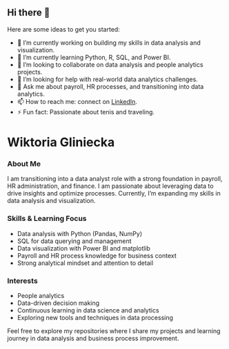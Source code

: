 ## Hi there 👋
<!--
**wiktoria-gliniecka/wiktoria-gliniecka** is a ✨ _special_ ✨ repository because its `README.md` (this file) appears on your GitHub profile.
-->
Here are some ideas to get you started:
- 🔭 I’m currently working on building my skills in data analysis and visualization.
- 🌱 I’m currently learning Python, R, SQL, and Power BI.
- 👯 I’m looking to collaborate on data analysis and people analytics projects.
- 🤔 I’m looking for help with real-world data analytics challenges.
- 💬 Ask me about payroll, HR processes, and transitioning into data analytics.
- 📫 How to reach me: connect on [LinkedIn](https://www.linkedin.com/in/wiktoria-gliniecka/?locale=en_US).
- ⚡ Fun fact: Passionate about tenis and traveling.


# Wiktoria Gliniecka

### About Me
I am transitioning into a data analyst role with a strong foundation in payroll, HR administration, and finance. I am passionate about leveraging data to drive insights and optimize processes. Currently, I’m expanding my skills in data analysis and visualization.

### Skills & Learning Focus
- Data analysis with Python (Pandas, NumPy)
- SQL for data querying and management
- Data visualization with Power BI and matplotlib
- Payroll and HR process knowledge for business context
- Strong analytical mindset and attention to detail

### Interests
- People analytics
- Data-driven decision making
- Continuous learning in data science and analytics
- Exploring new tools and techniques in data processing

Feel free to explore my repositories where I share my projects and learning journey in data analysis and business process improvement.
